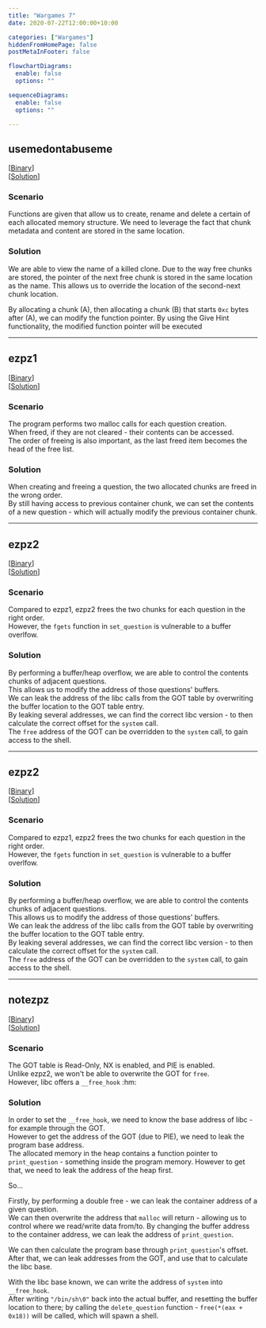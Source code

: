 ```yaml
---
title: "Wargames 7"
date: 2020-07-22T12:00:00+10:00

categories: ["Wargames"]
hiddenFromHomePage: false
postMetaInFooter: false

flowchartDiagrams:
  enable: false
  options: ""

sequenceDiagrams: 
  enable: false
  options: ""

---
```


## usemedontabuseme

[[Binary](https://github.com/featherbear/UNSW-COMP6447/raw/master/wargames/week8/usemedontabuseme)]  
[[Solution](https://github.com/featherbear/UNSW-COMP6447/raw/master/wargames/week8/solve-usemedontabuseme.py)]

### Scenario

Functions are given that allow us to create, rename and delete a certain of each allocated memory structure. We need to leverage the fact that chunk metadata and content are stored in the same location.

### Solution

We are able to view the name of a killed clone. Due to the way free chunks are stored, the pointer of the next free chunk is stored in the same location as the name. This allows us to override the location of the second-next chunk location.  

By allocating a chunk (A), then allocating a chunk (B) that starts `0xc` bytes after (A), we can modify the function pointer. By using the Give Hint functionality, the modified function pointer will be executed

---

## ezpz1

[[Binary](https://github.com/featherbear/UNSW-COMP6447/raw/master/wargames/week8/ezpz1)]  
[[Solution](https://github.com/featherbear/UNSW-COMP6447/raw/master/wargames/week8/solve-ezpz1.py)]

### Scenario

The program performs two malloc calls for each question creation.  
When freed, if they are not cleared - their contents can be accessed.  
The order of freeing is also important, as the last freed item becomes the head of the free list.

### Solution

When creating and freeing a question, the two allocated chunks are freed in the wrong order.  
By still having access to previous container chunk, we can set the contents of a new question - which will actually modify the previous container chunk.

---

## ezpz2

[[Binary](https://github.com/featherbear/UNSW-COMP6447/raw/master/wargames/week8/ezpz2)]  
[[Solution](https://github.com/featherbear/UNSW-COMP6447/raw/master/wargames/week8/solve-ezpz2.py)]

### Scenario

Compared to ezpz1, ezpz2 frees the two chunks for each question in the right order.  
However, the `fgets` function in `set_question` is vulnerable to a buffer overlfow.  

### Solution

By performing a buffer/heap overflow, we are able to control the contents chunks of adjacent questions.  
This allows us to modify the address of those questions' buffers.  
We can leak the address of the libc calls from the GOT table by overwriting the buffer location to the GOT table entry.  
By leaking several addresses, we can find the correct libc version - to then calculate the correct offset for the `system` call.  
The `free` address of the GOT can be overridden to the `system` call, to gain access to the shell.

---

## ezpz2

[[Binary](https://github.com/featherbear/UNSW-COMP6447/raw/master/wargames/week8/ezpz2)]  
[[Solution](https://github.com/featherbear/UNSW-COMP6447/raw/master/wargames/week8/solve-ezpz2.py)]

### Scenario

Compared to ezpz1, ezpz2 frees the two chunks for each question in the right order.  
However, the `fgets` function in `set_question` is vulnerable to a buffer overlfow.  

### Solution

By performing a buffer/heap overflow, we are able to control the contents chunks of adjacent questions.  
This allows us to modify the address of those questions' buffers.  
We can leak the address of the libc calls from the GOT table by overwriting the buffer location to the GOT table entry.  
By leaking several addresses, we can find the correct libc version - to then calculate the correct offset for the `system` call.  
The `free` address of the GOT can be overridden to the `system` call, to gain access to the shell.

---

## notezpz

[[Binary](https://github.com/featherbear/UNSW-COMP6447/raw/master/wargames/week8/notezpz)]  
[[Solution](https://github.com/featherbear/UNSW-COMP6447/raw/master/wargames/week8/solve-notezpz.py)]

### Scenario

The GOT table is Read-Only, NX is enabled, and PIE is enabled.  
Unlike ezpz2, we won't be able to overwrite the GOT for `free`.  
However, libc offers a `__free_hook` :hm:

### Solution

In order to set the `__free_hook`, we need to know the base address of libc - for example through the GOT.  
However to get the address of the GOT (due to PIE), we need to leak the program base address.  
The allocated memory in the heap contains a function pointer to `print_question` - something inside the program memory. However to get that, we need to leak the address of the heap first.

So...

Firstly, by performing a double free - we can leak the container address of a given question.  
We can then overwrite the address that `malloc` will return - allowing us to control where we read/write data from/to. By changing the buffer address to the container address, we can leak the address of `print_question`.

We can then calculate the program base through `print_question`'s offset.  
After that, we can leak addresses from the GOT, and use that to calculate the libc base.  

With the libc base known, we can write the address of `system` into `__free_hook`.  
After writing `"/bin/sh\0"` back into the actual buffer, and resetting the buffer location to there; by calling the `delete_question` function - `free(*(eax + 0x18))` will be called, which will spawn a shell.
